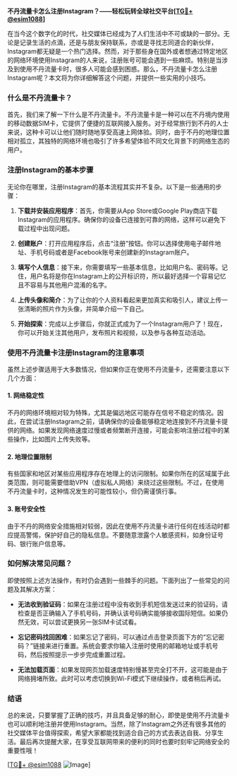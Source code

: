 **不丹流量卡怎么注册Instagram？——轻松玩转全球社交平台[[TG💪+ @esim1088](https://t.me/s/esim1088)]**

在当今这个数字化的时代，社交媒体已经成为了人们生活中不可或缺的一部分。无论是记录生活的点滴，还是与朋友保持联系，亦或是寻找志同道合的新伙伴，Instagram都无疑是一个热门选择。然而，对于那些身在国外或者想通过特定地区的网络环境使用Instagram的人来说，注册账号可能会遇到一些麻烦。特别是当涉及到使用不丹流量卡时，很多人可能会感到困惑。那么，不丹流量卡怎么注册Instagram呢？本文将为你详细解答这个问题，并提供一些实用的小技巧。

### 什么是不丹流量卡？

首先，我们来了解一下什么是不丹流量卡。不丹流量卡是一种可以在不丹境内使用的移动数据SIM卡，它提供了便捷的互联网接入服务。对于经常旅行到不丹的人士来说，这种卡可以让他们随时随地享受高速上网体验。同时，由于不丹的地理位置相对孤立，其独特的网络环境也吸引了许多希望体验不同文化背景下的网络生态的用户。

### 注册Instagram的基本步骤

无论你在哪里，注册Instagram的基本流程其实并不复杂。以下是一些通用的步骤：

1. **下载并安装应用程序**：首先，你需要从App Store或Google Play商店下载Instagram的应用程序。确保你的设备已连接到可靠的网络，这样可以避免下载过程中出现问题。

2. **创建账户**：打开应用程序后，点击“注册”按钮。你可以选择使用电子邮件地址、手机号码或者是Facebook账号来创建新的Instagram账户。

3. **填写个人信息**：接下来，你需要填写一些基本信息，比如用户名、密码等。记住，用户名将是你在Instagram上的公开标识符，所以最好选择一个容易记忆且不容易与其他用户混淆的名字。

4. **上传头像和简介**：为了让你的个人资料看起来更加真实和吸引人，建议上传一张清晰的照片作为头像，并简单介绍一下自己。

5. **开始探索**：完成以上步骤后，你就正式成为了一个Instagram用户了！现在，你可以开始关注其他用户，发布照片和视频，以及参与各种互动活动。

### 使用不丹流量卡注册Instagram的注意事项

虽然上述步骤适用于大多数情况，但如果你正在使用不丹流量卡，还需要注意以下几个方面：

#### 1. 网络稳定性

不丹的网络环境相对较为特殊，尤其是偏远地区可能存在信号不稳定的情况。因此，在尝试注册Instagram之前，请确保你的设备能够稳定地连接到不丹流量卡提供的网络。如果发现网络速度过慢或者频繁断开连接，可能会影响注册过程中的某些操作，比如图片上传失败等。

#### 2. 地理位置限制

有些国家和地区对某些应用程序存在地理上的访问限制。如果你所在的区域属于此类范围，则可能需要借助VPN（虚拟私人网络）来绕过这些限制。不过，在使用不丹流量卡时，这种情况发生的可能性较小，但仍需谨慎行事。

#### 3. 账号安全性

由于不丹的网络安全措施相对较弱，因此在使用不丹流量卡进行任何在线活动时都应提高警惕，保护好自己的隐私信息。不要随意泄露个人敏感资料，如身份证号码、银行账户信息等。

### 如何解决常见问题？

即使按照上述方法操作，有时仍会遇到一些棘手的问题。下面列出了一些常见的问题及其解决方案：

- **无法收到验证码**：如果在注册过程中没有收到手机短信发送过来的验证码，请检查是否正确输入了手机号码，并确认该号码确实能够接收国际短信。如果仍然无效，可以尝试更换另一张SIM卡试试看。
  
- **忘记密码找回困难**：如果忘记了密码，可以通过点击登录页面下方的“忘记密码？”链接来进行重置。系统会要求你输入注册时使用的邮箱地址或手机号码，然后按照提示一步步完成重置过程。

- **无法加载页面**：如果发现网页加载速度特别慢甚至完全打不开，这可能是由于网络拥堵所致。此时可以考虑切换到Wi-Fi模式下继续操作，或者稍后再试。

### 结语

总的来说，只要掌握了正确的技巧，并且具备足够的耐心，即使是使用不丹流量卡也可以顺利地注册并使用Instagram。当然，除了Instagram之外还有很多其他的社交媒体平台值得探索，希望大家都能找到适合自己的方式去表达自我、分享生活。最后再次提醒大家，在享受互联网带来的便利的同时也要时刻牢记网络安全的重要性哦！

[[TG💪+ @esim1088](https://t.me/s/esim1088) ![Image](https://i.postimg.cc/4NQfJmqS/Snipaste-2025-05-13-00-14-12.png)]